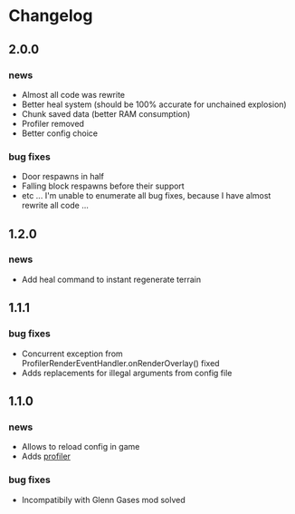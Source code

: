 # Changelog

## 2.0.0

### news

* Almost all code was rewrite
* Better heal system (should be 100% accurate for unchained explosion)
* Chunk saved data (better RAM consumption)
* Profiler removed
* Better config choice

### bug fixes

* Door respawns in half
* Falling block respawns before their support
* etc ... I'm unable to enumerate all bug fixes, because I have almost rewrite all code ...

## 1.2.0

### news

* Add heal command to instant regenerate terrain

## 1.1.1

### bug fixes

* Concurrent exception from ProfilerRenderEventHandler.onRenderOverlay() fixed
* Adds replacements for illegal arguments from config file

## 1.1.0

### news

* Allows to reload config in game
* Adds [profiler](https://github.com/EyZox/ForgeCreeperHeal/wiki/Profiler)

### bug fixes

* Incompatibily with Glenn Gases mod solved
